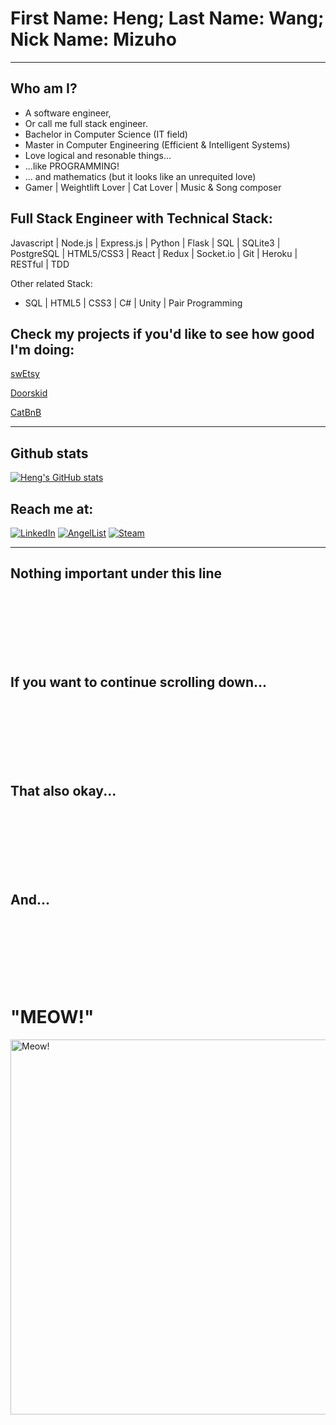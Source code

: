 # First Name: Heng; Last Name: Wang; Nick Name: Mizuho
***

## Who am I?
- A software engineer,
- Or call me full stack engineer.
- Bachelor in Computer Science (IT field)
- Master in Computer Engineering (Efficient & Intelligent Systems)
- Love logical and resonable things...
- ...like PROGRAMMING!
- ... and mathematics (but it looks like an unrequited love)
- Gamer | Weightlift Lover | Cat Lover | Music & Song composer

## Full Stack Engineer with Technical Stack:
Javascript | Node.js | Express.js | Python | Flask | SQL | SQLite3 | PostgreSQL | HTML5/CSS3 | React | Redux | Socket.io | Git | Heroku | RESTful | TDD 

Other related Stack:
- SQL | HTML5 | CSS3 | C# | Unity | Pair Programming

## Check my projects if you'd like to see how good I'm doing:
[swEtsy](https://swetsy-app.herokuapp.com/)

[Doorskid](https://heng-doorskid.herokuapp.com/)

[CatBnB](https://heng-catbnb.herokuapp.com/)


***

## Github stats

[![Heng's GitHub stats](https://github-readme-stats.vercel.app/api?username=zerotume)](https://github.com/zerotume/github-readme-stats)

## Reach me at:
[![LinkedIn](https://img.shields.io/badge/linkedin-%230077B5.svg?style=for-the-badge&logo=linkedin&logoColor=white)](https://www.linkedin.com/in/heng-wang-547525234/)
[![AngelList](https://img.shields.io/badge/AngelList-%23D4D4D4.svg?style=for-the-badge&logo=AngelList&logoColor=black)](https://angel.co/u/heng-wang-4)
[![Steam](https://img.shields.io/badge/steam-%23000000.svg?style=for-the-badge&logo=steam&logoColor=white)](https://steamcommunity.com/id/zerotume/)

***
## Nothing important under this line

<br/><br/><br/><br/><br/><br/>


## If you want to continue scrolling down...
<br/><br/><br/><br/><br/><br/>

## That also okay...
<br/><br/><br/><br/><br/><br/>

## And...
<br/><br/><br/><br/><br/><br/>


# "MEOW!"
<img src="[drawing.jpg](https://github.com/ZoeBijl/QueerCats/blob/main/SVG/heart/QueerCatHeart_Pride.svg)" alt="Meow!" width="600"/>
